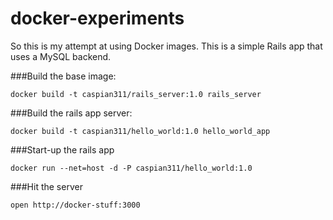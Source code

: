 # docker-experiments

So this is my attempt at using Docker images. This is a simple Rails app that uses a MySQL backend.

###Build the base image:

    docker build -t caspian311/rails_server:1.0 rails_server

###Build the rails app server:

    docker build -t caspian311/hello_world:1.0 hello_world_app

###Start-up the rails app

    docker run --net=host -d -P caspian311/hello_world:1.0
    
###Hit the server

    open http://docker-stuff:3000

